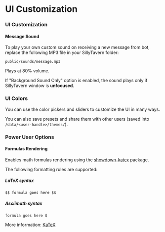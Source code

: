 # UI Customization

### UI Customization

#### Message Sound

To play your own custom sound on receiving a new message from bot, replace the following MP3 file in your SillyTavern folder:

`public/sounds/message.mp3`

Plays at 80% volume.

If "Background Sound Only" option is enabled, the sound plays only if SillyTavern window is **unfocused**.

### UI Colors

You can use the color pickers and sliders to customize the UI in many ways.

You can also save presets and share them with other users (saved into `/data/<user-handle>/themes/`).

### Power User Options

#### Formulas Rendering

Enables math formulas rendering using the [showdown-katex](https://obedm503.github.io/showdown-katex/) package.

The following formatting rules are supported:

##### LaTeX syntax

```
$$ formula goes here $$
```

##### Asciimath syntax

```
formula goes here $
```

More information: [KaTeX](https://katex.org/)
